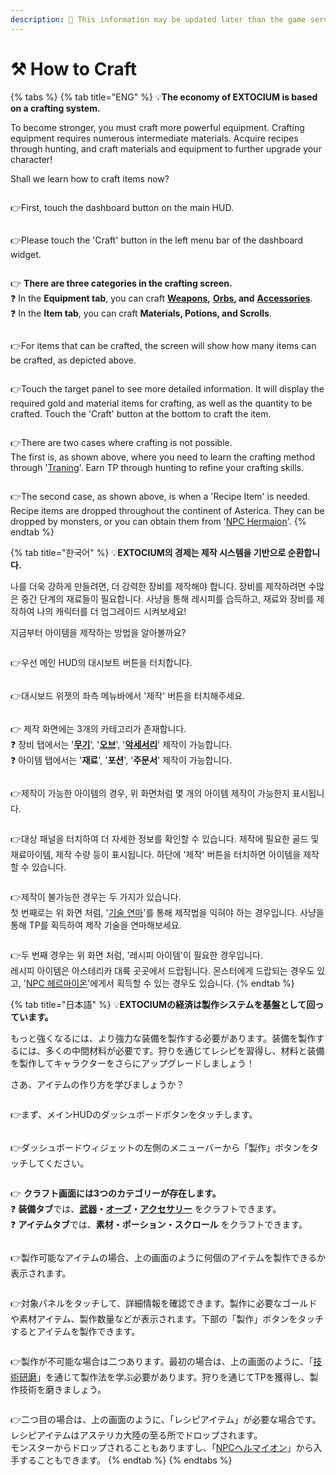 ```yaml
---
description: 🛑 This information may be updated later than the game server data.
---
```


# ⚒️ How to Craft

{% tabs %}
{% tab title="ENG" %}
💡**The economy of EXTOCIUM is based on a crafting system.**

To become stronger, you must craft more powerful equipment. Crafting equipment requires numerous intermediate materials. Acquire recipes through hunting, and craft materials and equipment to further upgrade your character!

Shall we learn how to craft items now?

<figure><img src="../.gitbook/assets/image (826).png" alt=""><figcaption></figcaption></figure>

👉First, touch the dashboard button on the main HUD.

<figure><img src="../.gitbook/assets/image (3) (1) (1) (1) (1) (1) (1).png" alt=""><figcaption></figcaption></figure>

👉Please touch the 'Craft' button in the left menu bar of the dashboard widget.

<figure><img src="../.gitbook/assets/crafting_weapon.jpg" alt=""><figcaption></figcaption></figure>

👉 **There are three categories in the crafting screen.**\
❓ In the **Equipment tab**, you can craft [**Weapons**](../growth/equipment/weapon/#eng)**,** [**Orbs**](../growth/equipment/orb/#eng)**, and** [**Accessories**](../growth/equipment/accessories/#eng).\
❓ In the **Item tab**, you can craft **Materials, Potions, and Scrolls**.

<figure><img src="../.gitbook/assets/image (208).png" alt=""><figcaption></figcaption></figure>

👉For items that can be crafted, the screen will show how many items can be crafted, as depicted above.

<figure><img src="../.gitbook/assets/image (4) (1) (1) (1) (1) (1).png" alt=""><figcaption></figcaption></figure>

👉Touch the target panel to see more detailed information. It will display the required gold and material items for crafting, as well as the quantity to be crafted. Touch the 'Craft' button at the bottom to craft the item.



<figure><img src="../.gitbook/assets/image (214).png" alt=""><figcaption></figcaption></figure>

👉There are two cases where crafting is not possible. \
The first is, as shown above, where you need to learn the crafting method through '[Traning](how-to-traning.md#eng)'. Earn TP through hunting to refine your crafting skills.

<figure><img src="../.gitbook/assets/image (213).png" alt=""><figcaption></figcaption></figure>

👉The second case, as shown above, is when a 'Recipe Item' is needed. \
Recipe items are dropped throughout the continent of Asterica. They can be dropped by monsters, or you can obtain them from '[NPC Hermaion](../field-info/rotten-hill/npc-rotten-hill.md#hermaion-herumeion)'.
{% endtab %}

{% tab title="한국어" %}
💡**EXTOCIUM의 경제는 제작 시스템을 기반으로 순환합니다.**&#x20;

나를 더욱 강하게 만들려면, 더 강력한 장비를 제작해야 합니다. 장비를 제작하려면 수많은 중간 단계의 재료들이 필요합니다. 사냥을 통해 레시피를 습득하고, 재료와 장비를 제작하여 나의 캐릭터를 더 업그레이드 시켜보세요!

지금부터 아이템을 제작하는 방법을 알아볼까요?

<figure><img src="../.gitbook/assets/image (826).png" alt=""><figcaption></figcaption></figure>

👉우선 메인 HUD의 대시보트 버튼을 터치합니다.

<figure><img src="../.gitbook/assets/image (3) (1) (1) (1) (1) (1) (1).png" alt=""><figcaption></figcaption></figure>

👉대시보드 위젯의 좌측 메뉴바에서 '제작' 버튼을 터치해주세요.

<figure><img src="../.gitbook/assets/crafting_weapon.jpg" alt=""><figcaption></figcaption></figure>

👉 제작 화면에는 3개의 카테고리가 존재합니다.\
❓ 장비 탭에서는 '[**무기**](../growth/equipment/weapon/#undefined-1)', '[**오브**](../growth/equipment/orb/#undefined-1)', '[**악세서리**](../growth/equipment/accessories/#undefined-1)' 제작이 가능합니다.\
❓ 아이템 탭에서는 '**재료**', '**포션**', '**주문서**' 제작이 가능합니다.

<figure><img src="../.gitbook/assets/image (208).png" alt=""><figcaption></figcaption></figure>

👉제작이 가능한 아이템의 경우, 위 화면처럼 몇 개의 아이템 제작이 가능한지 표시됩니다.

<figure><img src="../.gitbook/assets/image (4) (1) (1) (1) (1) (1).png" alt=""><figcaption></figcaption></figure>

👉대상 패널을 터치하여 더 자세한 정보를 확인할 수 있습니다. 제작에 필요한 골드 및 재료아이템, 제작 수량 등이 표시됩니다. 하단에 '제작' 버튼을 터치하면 아이템을 제작할 수 있습니다.



<figure><img src="../.gitbook/assets/image (214).png" alt=""><figcaption></figcaption></figure>

👉제작이 불가능한 경우는 두 가지가 있습니다. \
첫 번째로는 위 화면 처럼, '[기술 연마](how-to-traning.md#undefined-1)'를 통해 제작법을 익혀야 하는 경우입니다. 사냥을 통해 TP를 획득하여 제작 기술을 연마해보세요.

<figure><img src="../.gitbook/assets/image (213).png" alt=""><figcaption></figcaption></figure>

👉두 번째 경우는 위 화면 처럼, '레시피 아이템'이 필요한 경우입니다. \
레시피 아이템은 아스테리카 대륙 곳곳에서 드랍됩니다. 몬스터에게 드랍되는 경우도 있고, '[NPC 헤르마이온](../field-info/rotten-hill/npc-rotten-hill.md#hermaion-herumeion)'에게서 획득할 수 있는 경우도 있습니다.
{% endtab %}

{% tab title="日本語" %}
💡**EXTOCIUMの経済は製作システムを基盤として回っています。**

もっと強くなるには、より強力な装備を製作する必要があります。装備を製作するには、多くの中間材料が必要です。狩りを通じてレシピを習得し、材料と装備を製作してキャラクターをさらにアップグレードしましょう！

さあ、アイテムの作り方を学びましょうか？

<figure><img src="../.gitbook/assets/image (826).png" alt=""><figcaption></figcaption></figure>

👉まず、メインHUDのダッシュボードボタンをタッチします。

<figure><img src="../.gitbook/assets/image (3) (1) (1) (1) (1) (1) (1).png" alt=""><figcaption></figcaption></figure>

👉ダッシュボードウィジェットの左側のメニューバーから「製作」ボタンをタッチしてください。

<figure><img src="../.gitbook/assets/crafting_weapon.jpg" alt=""><figcaption></figcaption></figure>

👉 **クラフト画面には3つのカテゴリーが存在します。**\
❓ **装備タブ**では、[**武器**](../growth/equipment/weapon/#ri-ben-yu)**・**[**オーブ**](../growth/equipment/orb/#ri-ben-yu)**・**[**アクセサリー**](../growth/equipment/accessories/#ri-ben-yu) をクラフトできます。\
❓ **アイテムタブ**では、**素材・ポーション・スクロール** をクラフトできます。

<figure><img src="../.gitbook/assets/image (208).png" alt=""><figcaption></figcaption></figure>

👉製作可能なアイテムの場合、上の画面のように何個のアイテムを製作できるか表示されます。

<figure><img src="../.gitbook/assets/image (4) (1) (1) (1) (1) (1).png" alt=""><figcaption></figcaption></figure>

👉対象パネルをタッチして、詳細情報を確認できます。製作に必要なゴールドや素材アイテム、製作数量などが表示されます。下部の「製作」ボタンをタッチするとアイテムを製作できます。



<figure><img src="../.gitbook/assets/image (214).png" alt=""><figcaption></figcaption></figure>

👉製作が不可能な場合は二つあります。最初の場合は、上の画面のように、「[技術研磨](how-to-traning.md#ri-ben-yu)」を通じて製作法を学ぶ必要があります。狩りを通じてTPを獲得し、製作技術を磨きましょう。

<figure><img src="../.gitbook/assets/image (213).png" alt=""><figcaption></figcaption></figure>

👉二つ目の場合は、上の画面のように、「レシピアイテム」が必要な場合です。\
レシピアイテムはアステリカ大陸の至る所でドロップされます。\
モンスターからドロップされることもありますし、「[NPCヘルマイオン](../field-info/rotten-hill/npc-rotten-hill.md#hermaion-herumeion)」から入手することもできます。
{% endtab %}
{% endtabs %}
